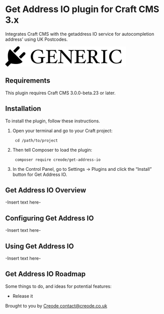 # Get Address IO plugin for Craft CMS 3.x

Integrates Craft CMS with the getaddress IO service for autocompletion address' using UK Postcodes.

![Screenshot](resources/img/plugin-logo.png)

## Requirements

This plugin requires Craft CMS 3.0.0-beta.23 or later.

## Installation

To install the plugin, follow these instructions.

1. Open your terminal and go to your Craft project:

        cd /path/to/project

2. Then tell Composer to load the plugin:

        composer require creode/get-address-io

3. In the Control Panel, go to Settings → Plugins and click the “Install” button for Get Address IO.

## Get Address IO Overview

-Insert text here-

## Configuring Get Address IO

-Insert text here-

## Using Get Address IO

-Insert text here-

## Get Address IO Roadmap

Some things to do, and ideas for potential features:

* Release it

Brought to you by [Creode <contact@creode.co.uk>](https://creode.co.uk)
